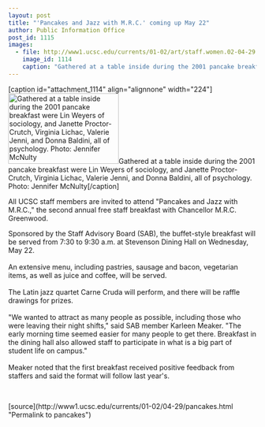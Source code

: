```yaml
---
layout: post
title: "'Pancakes and Jazz with M.R.C.' coming up May 22"
author: Public Information Office
post_id: 1115
images:
  - file: http://www1.ucsc.edu/currents/01-02/art/staff.women.02-04-29.224.jpg
    image_id: 1114
    caption: "Gathered at a table inside during the 2001 pancake breakfast were Lin Weyers of sociology, and Janette Proctor-Crutch, Virginia Lichac, Valerie Jenni, and Donna Baldini, all of psychology. Photo: Jennifer McNulty"
---
```


[caption id="attachment_1114" align="alignnone" width="224"]<a href="http://localhost/mysite/wp-content/uploads/2002/04/staff.women.02-04-29.224.jpg"><img class="size-full wp-image-1114" src="http://localhost/mysite/wp-content/uploads/2002/04/staff.women.02-04-29.224.jpg" alt="Gathered at a table inside during the 2001 pancake breakfast were Lin Weyers of sociology, and Janette Proctor-Crutch, Virginia Lichac, Valerie Jenni, and Donna Baldini, all of psychology. Photo: Jennifer McNulty" width="224" height="143" /></a>Gathered at a table inside during the 2001 pancake breakfast were Lin Weyers of sociology, and Janette Proctor-Crutch, Virginia Lichac, Valerie Jenni, and Donna Baldini, all of psychology. Photo: Jennifer McNulty[/caption]
<p>
  All UCSC staff members are invited to attend "Pancakes and Jazz with M.R.C.," the second annual free staff breakfast with Chancellor M.R.C. Greenwood.
</p>Sponsored by the Staff Advisory Board (SAB), the buffet-style breakfast will be served from 7:30 to 9:30 a.m. at Stevenson Dining Hall on Wednesday, May 22.<br>
<br>
An extensive menu, including pastries, sausage and bacon, vegetarian items, as well as juice and coffee, will be served.<br>
<br>
The Latin jazz quartet Carne Cruda will perform, and there will be raffle drawings for prizes.<br>
<br>
"We wanted to attract as many people as possible, including those who were leaving their night shifts," said SAB member Karleen Meaker. "The early morning time seemed easier for many people to get there. Breakfast in the dining hall also allowed staff to participate in what is a big part of student life on campus."<br>
<br>
Meaker noted that the first breakfast received positive feedback from staffers and said the format will follow last year's.
<p>
  <br>

</p>
<p>

</p>
[source](http://www1.ucsc.edu/currents/01-02/04-29/pancakes.html "Permalink to pancakes")
